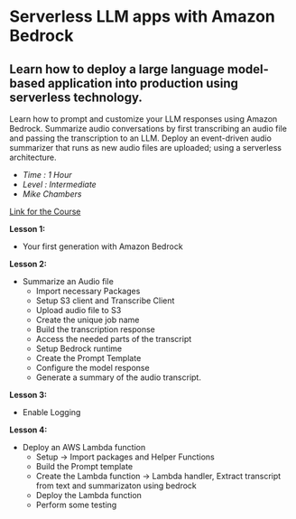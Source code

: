 # Serverless LLM apps with Amazon Bedrock

## Learn how to deploy a large language model-based application into production using serverless technology.

Learn how to prompt and customize your LLM responses using Amazon Bedrock.
Summarize audio conversations by first transcribing an audio file and passing the transcription to an LLM.
Deploy an event-driven audio summarizer that runs as new audio files are uploaded; using a serverless architecture.

- *Time : 1 Hour*
- *Level : Intermediate*
- *Mike Chambers*

[Link for the Course](https://www.deeplearning.ai/short-courses/serverless-llm-apps-amazon-bedrock/)

**Lesson 1:**
 - Your first generation with Amazon Bedrock
   
**Lesson 2:**
- Summarize an Audio file
  - Import necessary Packages
  - Setup S3 client and Transcribe Client
  - Upload audio file to S3
  - Create the unique job name
  - Build the transcription response
  - Access the needed parts of the transcript
  - Setup Bedrock runtime
  - Create the Prompt Template
  - Configure the model response
  - Generate a summary of the audio transcript.

**Lesson 3:**
- Enable Logging

**Lesson 4:**
- Deploy an AWS Lambda function
  - Setup -> Import packages and Helper Functions
  - Build the Prompt template
  - Create the Lambda function -> Lambda handler, Extract transcript from text and summarizaton using bedrock
  - Deploy the Lambda function
  - Perform some testing
